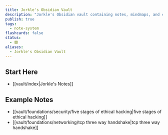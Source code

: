 ```yaml
---
title: Jorkle's Obsidian Vault
description: "Jorkle's Obsidian vault containing notes, mindmaps, and cheatsheets relating to ethical hacking, penetration testing, and red teaming"
publish: true
tags:
  - note-system
flashcards: false
status:
  - 🟩
aliases:
  - Jorkle's Obsidian Vault
---
```


## Start Here
- [[vault/index|Jorkle's Notes]]

## Example Notes
- [[vault/foundations/security/five stages of ethical hacking|five stages of ethical hacking]]
- [[vault/foundations/networking/tcp three way handshake|tcp three way handshake]]

